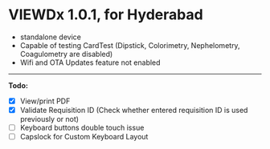 # VIEWDx 1.0.1, for Hyderabad

- standalone device
- Capable of testing CardTest (Dipstick, Colorimetry, Nephelometry, Coagulometry are disabled)
- Wifi and OTA Updates feature not enabled

---

**Todo:**
- [x] View/print PDF
- [x] Validate Requisition ID (Check whether entered requisition ID is used previously or not)
- [ ] Keyboard buttons double touch issue
- [ ] Capslock for Custom Keyboard Layout
